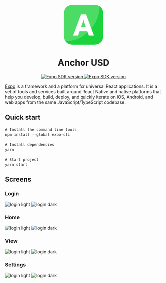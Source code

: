 <!-- Banner Image -->

<p align="center">
    <img alt="expo sdk" height="128" src="https://raw.githubusercontent.com/tonyhhart/anchor-usd-app/master/assets/images/logo.png">
    <h1 align="center">Anchor USD</h1>
</p>

<p align="center">
   <a aria-label="SDK version" href="https://www.npmjs.com/package/expo" target="_blank">
    <img alt="Expo SDK version" src="https://img.shields.io/npm/v/expo.svg?style=flat-square&label=SDK&labelColor=000000&color=4630EB" />
  </a>

   <a aria-label="SDK version" href="https://expo.io/@tonyhhart-expo/projects/anchor-usd-app" target="_blank">
    <img alt="Expo SDK version" src="https://img.shields.io/badge/Runs%20with%20Expo-4630EB.svg?style=flat-square&logo=EXPO&labelColor=f3f3f3&logoColor=000" />
  </a>
</p>

[Expo](http://expo.io) is a framework and a platform for universal React applications. It is a set of tools and services built around React Native and native platforms that help you develop, build, deploy, and quickly iterate on iOS, Android, and web apps from the same JavaScript/TypeScript codebase.

## Quick start

```
# Install the command line tools
npm install --global expo-cli

# Install dependencies
yarn

# Start project
yarn start
```


## Screens

### Login

<p>
    <img alt="login light" width="300" src="https://i.imgur.com/dhIvlba.png">
    <img alt="login dark" width="300" src="https://i.imgur.com/8iEmUS5.png">
</p>

### Home

<p>
    <img alt="login light" width="300" src="https://i.imgur.com/KgeR0PJ.png">
    <img alt="login dark" width="300" src="https://i.imgur.com/UooUQ40.png">
</p>

### View 

<p>
    <img alt="login light" width="300" src="https://i.imgur.com/66idQix.png">
    <img alt="login dark" width="300" src="https://i.imgur.com/9aZnIri.png">
</p>

### Settings

<p>
    <img alt="login light" width="300" src="https://i.imgur.com/qR6mg6b.png">
    <img alt="login dark" width="300" src="https://i.imgur.com/QcCksBs.png">
</p>
